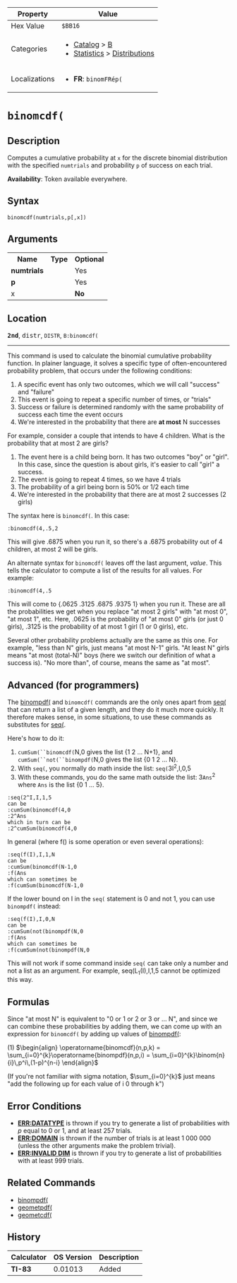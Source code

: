 | Property      | Value |
|---------------|-------|
| Hex Value     | `$BB16`|
| Categories    | <ul><li>[Catalog](<../categories/Catalog.md>) > [B](<../categories/Catalog.md#B>)</li><li>[Statistics](<../categories/Statistics.md>) > [Distributions](<../categories/Statistics.md#Distributions>)</li></ul> |
| Localizations | <ul><li><b>FR</b>: `binomFRép(`</li></ul> |

# `binomcdf(`

## Description
Computes a cumulative probability at `x` for the discrete binomial distribution with the specified `numtrials` and probability `p` of success on each trial.


<b>Availability</b>: Token available everywhere.

## Syntax
`binomcdf(numtrials,p[,x])`

## Arguments
<table>
<tr><th>Name</th><th>Type</th><th>Optional</th></tr>

<tr><td><b>numtrials</b></td><td></td><td>Yes</td></tr>

<tr><td><b>p</b></td><td></td><td>Yes</td></tr>

<tr><td>x</td><td></td><td><b>No</b></td></tr>

</table>

## Location
<tt><kbd><b>2nd</b></kbd></tt>, <kbd>distr</kbd>, `DISTR`, `B:binomcdf(`
<hr>

This command is used to calculate the binomial cumulative probability function. In plainer language, it solves a specific type of often-encountered probability problem, that occurs under the following conditions:

1.  A specific event has only two outcomes, which we will call "success" and "failure"
2.  This event is going to repeat a specific number of times, or "trials"
3.  Success or failure is determined randomly with the same probability of success each time the event occurs
4.  We're interested in the probability that there are **at most** N successes

For example, consider a couple that intends to have 4 children. What is the probability that at most 2 are girls?

1.  The event here is a child being born. It has two outcomes "boy" or "girl". In this case, since the question is about girls, it's easier to call "girl" a success.
2.  The event is going to repeat 4 times, so we have 4 trials
3.  The probability of a girl being born is 50% or 1/2 each time
4.  We're interested in the probability that there are at most 2 successes (2 girls)

The syntax here is `binomcdf(`. In this case:

```ti-basic
:binomcdf(4,.5,2
```

  
This will give .6875 when you run it, so there's a .6875 probability out of 4 children, at most 2 will be girls.

An alternate syntax for `binomcdf(` leaves off the last argument, _value_. This tells the calculator to compute a list of the results for all values. For example:

```ti-basic
:binomcdf(4,.5
```

This will come to {.0625 .3125 .6875 .9375 1} when you run it. These are all the probabilities we get when you replace "at most 2 girls" with "at most 0", "at most 1", etc. Here, .0625 is the probability of "at most 0" girls (or just 0 girls), .3125 is the probability of at most 1 girl (1 or 0 girls), etc.

Several other probability problems actually are the same as this one. For example, "less than N" girls, just means "at most N-1" girls. "At least N" girls means "at most (total-N)" boys (here we switch our definition of what a success is). "No more than", of course, means the same as "at most".

## Advanced (for programmers)

The [binompdf(](/binompdf) and `binomcdf(` commands are the only ones apart from [seq(](/seq-list) that can return a list of a given length, and they do it much more quickly. It therefore makes sense, in some situations, to use these commands as substitutes for [seq(](/seq-list).

Here's how to do it:

1.  `cumSum(``binomcdf(`N,0 gives the list {1 2 … N+1}, and `cumSum(``not(``binompdf(`N,0 gives the list {0 1 2 … N}.
2.  With `seq(`, you normally do math inside the list: `seq(`3I<sup>2</sup>,I,0,5
3.  With these commands, you do the same math outside the list: 3`Ans`<sup>2</sup> where `Ans` is the list {0 1 … 5}.

```ti-basic
:seq(2^I,I,1,5
can be
:cumSum(binomcdf(4,0
:2^Ans
which in turn can be
:2^cumSum(binomcdf(4,0
```

In general (where f() is some operation or even several operations):

```ti-basic
:seq(f(I),I,1,N
can be
:cumSum(binomcdf(N-1,0
:f(Ans
which can sometimes be
:f(cumSum(binomcdf(N-1,0
```

If the lower bound on I in the `seq(` statement is 0 and not 1, you can use `binompdf(` instead:

```ti-basic
:seq(f(I),I,0,N
can be
:cumSum(not(binompdf(N,0
:f(Ans
which can sometimes be
:f(cumSum(not(binompdf(N,0
```

This will not work if some command inside `seq(` can take only a number and not a list as an argument. For example, seq(L<sub>1</sub>(I),I,1,5 cannot be optimized this way.

## Formulas

Since "at most N" is equivalent to "0 or 1 or 2 or 3 or … N", and since we can combine these probabilities by adding them, we can come up with an expression for `binomcdf(` by adding up values of [binompdf(](/binompdf):

(1) $`\begin{align} \operatorname{binomcdf}(n,p,k) = \sum_{i=0}^{k}\operatorname{binompdf}(n,p,i) = \sum_{i=0}^{k}\binom{n}{i}\,p^i\,(1-p)^{n-i} \end{align}`$ 

(If you're not familiar with sigma notation, $\sum_{i=0}^{k}$ just means "add the following up for each value of i 0 through k")

## Error Conditions

*   **[ERR:DATATYPE](/errors#datatype)** is thrown if you try to generate a list of probabilities with _p_ equal to 0 or 1, and at least 257 trials.
*   **[ERR:DOMAIN](/errors#domain)** is thrown if the number of trials is at least 1 000 000 (unless the other arguments make the problem trivial).
*   **[ERR:INVALID DIM](/errors#invaliddim)** is thrown if you try to generate a list of probabilities with at least 999 trials.

## Related Commands

*   [binompdf(](/binompdf)
*   [geometpdf(](/geometpdf)
*   [geometcdf(](/geometcdf)

## History
| Calculator | OS Version | Description |
|------------|------------|-------------|
| <b>TI-83</b> | 0.01013 | Added |


